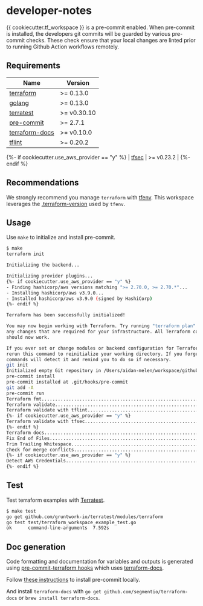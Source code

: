 # developer-notes

{{ cookiecutter.tf_workspace }} is a pre-commit enabled. When pre-commit is installed, the developers git commits will be guarded by various pre-commit checks. These check ensure that your local changes are linted prior to running Github Action workflows remotely.

## Requirements

| Name | Version |
|------|---------|
| [terraform](https://www.terraform.io/) | >= 0.13.0 |
| [golang](https://github.com/golang/go) | >= 0.13.0 |
| [terratest](https://github.com/gruntwork-io/terratest) | >= v0.30.10 |
| [pre-commit](https://github.com/pre-commit/pre-commit) | >= 2.7.1 |
| [terraform-docs](https://github.com/terraform-docs/terraform-docs) | >= v0.10.0 |
| [tflint](https://github.com/terraform-linters/tflint) | >= 0.20.2 |
{%- if cookiecutter.use_aws_provider == "y" %}
| [tfsec](https://github.com/tfsec/tfsec) | >= v0.23.2 |
{%- endif %}

## Recommendations

We strongly recommend you manage `terraform` with [tfenv](https://github.com/tfutils/tfenv). This workspace leverages the [.terraform-version](https://github.com/tfutils/tfenv#terraform-version-file) used by `tfenv`.

## Usage

Use `make` to initialize and install pre-commit.

```bash
$ make
terraform init

Initializing the backend...

Initializing provider plugins...
{%- if cookiecutter.use_aws_provider == "y" %}
- Finding hashicorp/aws versions matching ">= 2.70.0, >= 2.70.*"...
- Installing hashicorp/aws v3.9.0...
- Installed hashicorp/aws v3.9.0 (signed by HashiCorp)
{%- endif %}

Terraform has been successfully initialized!

You may now begin working with Terraform. Try running "terraform plan" to see
any changes that are required for your infrastructure. All Terraform commands
should now work.

If you ever set or change modules or backend configuration for Terraform,
rerun this command to reinitialize your working directory. If you forget, other
commands will detect it and remind you to do so if necessary.
git init
Initialized empty Git repository in /Users/aidan-melen/workspace/github/aidanmelen/terraform-example-module/.git/
pre-commit install
pre-commit installed at .git/hooks/pre-commit
git add -A
pre-commit run
Terraform fmt............................................................Passed
Terraform validate.......................................................Passed
Terraform validate with tflint...........................................Passed
{%- if cookiecutter.use_aws_provider == "y" %}
Terraform validate with tfsec............................................Passed
{%- endif %}
Terraform docs...........................................................Passed
Fix End of Files.........................................................Passed
Trim Trailing Whitespace.................................................Passed
Check for merge conflicts................................................Passed
{%- if cookiecutter.use_aws_provider == "y" %}
Detect AWS Credentials...................................................Passed
{%- endif %}
```

## Test

Test terraform examples with [Terratest](https://terratest.gruntwork.io/).

```bash
$ make test
go get github.com/gruntwork-io/terratest/modules/terraform
go test test/terraform_workspace_example_test.go
ok  	command-line-arguments	7.592s
```

## Doc generation

Code formatting and documentation for variables and outputs is generated using [pre-commit-terraform hooks](https://github.com/antonbabenko/pre-commit-terraform) which uses [terraform-docs](https://github.com/segmentio/terraform-docs).

Follow [these instructions](https://github.com/antonbabenko/pre-commit-terraform#how-to-install) to install pre-commit locally.

And install `terraform-docs` with `go get github.com/segmentio/terraform-docs` or `brew install terraform-docs`.
